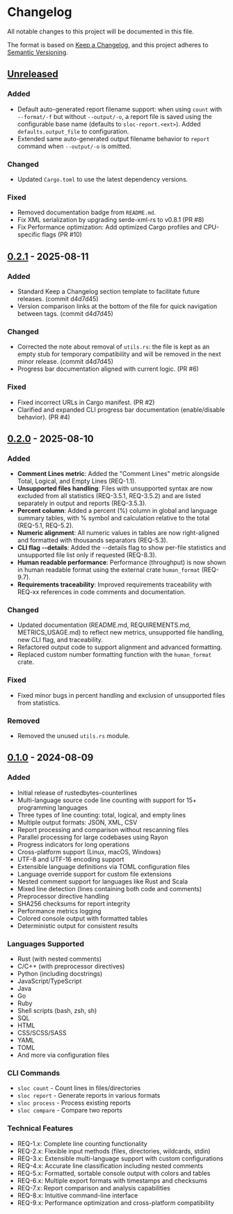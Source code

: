 # Changelog

All notable changes to this project will be documented in this file.

<!-- markdownlint-disable MD024 -->

The format is based on [Keep a Changelog](https://keepachangelog.com/en/1.0.0/),
and this project adheres to [Semantic Versioning](https://semver.org/spec/v2.0.0.html).

## [Unreleased]

### Added

- Default auto-generated report filename support: when using `count` with `--format/-f` but without `--output/-o`, a report file is saved using the configurable base name (defaults to `sloc-report.<ext>`). Added `defaults.output_file` to configuration.
- Extended same auto-generated output filename behavior to `report` command when `--output/-o` is omitted.

### Changed

- Updated `Cargo.toml` to use the latest dependency versions.

### Fixed

- Removed documentation badge from `README.md`.
- Fix XML serialization by upgrading serde-xml-rs to v0.8.1 (PR #8)
- Fix Performance optimization: Add optimized Cargo profiles and CPU-specific flags (PR #10)

## [0.2.1] - 2025-08-11

### Added

- Standard Keep a Changelog section template to facilitate future releases. (commit d4d7d45)
- Version comparison links at the bottom of the file for quick navigation between tags. (commit d4d7d45)

### Changed

- Corrected the note about removal of `utils.rs`: the file is kept as an empty stub for temporary compatibility and will be removed in the next minor release. (commit d4d7d45)
- Progress bar documentation aligned with current logic. (PR #6)

### Fixed

- Fixed incorrect URLs in Cargo manifest. (PR #2)
- Clarified and expanded CLI progress bar documentation (enable/disable behavior). (PR #4)

## [0.2.0] - 2025-08-10

### Added

- **Comment Lines metric**: Added the "Comment Lines" metric alongside Total, Logical, and Empty Lines (REQ-1.1).
- **Unsupported files handling**: Files with unsupported syntax are now excluded from all statistics (REQ-3.5.1, REQ-3.5.2) and are listed separately in output and reports (REQ-3.5.3).
- **Percent column**: Added a percent (%) column in global and language summary tables, with % symbol and calculation relative to the total (REQ-5.1, REQ-5.2).
- **Numeric alignment**: All numeric values in tables are now right-aligned and formatted with thousands separators (REQ-5.3).
- **CLI flag --details**: Added the --details flag to show per-file statistics and unsupported file list only if requested (REQ-8.3).
- **Human readable performance**: Performance (throughput) is now shown in human readable format using the external crate `human_format` (REQ-9.7).
- **Requirements traceability**: Improved requirements traceability with REQ-xx references in code comments and documentation.

### Changed

- Updated documentation (README.md, REQUIREMENTS.md, METRICS_USAGE.md) to reflect new metrics, unsupported file handling, new CLI flag, and traceability.
- Refactored output code to support alignment and advanced formatting.
- Replaced custom number formatting function with the `human_format` crate.

### Fixed

- Fixed minor bugs in percent handling and exclusion of unsupported files from statistics.

### Removed

- Removed the unused `utils.rs` module.

## [0.1.0] - 2024-08-09

### Added

- Initial release of rustedbytes-counterlines
- Multi-language source code line counting with support for 15+ programming languages
- Three types of line counting: total, logical, and empty lines
- Multiple output formats: JSON, XML, CSV
- Report processing and comparison without rescanning files
- Parallel processing for large codebases using Rayon
- Progress indicators for long operations
- Cross-platform support (Linux, macOS, Windows)
- UTF-8 and UTF-16 encoding support
- Extensible language definitions via TOML configuration files
- Language override support for custom file extensions
- Nested comment support for languages like Rust and Scala
- Mixed line detection (lines containing both code and comments)
- Preprocessor directive handling
- SHA256 checksums for report integrity
- Performance metrics logging
- Colored console output with formatted tables
- Deterministic output for consistent results

### Languages Supported

- Rust (with nested comments)
- C/C++ (with preprocessor directives)
- Python (including docstrings)
- JavaScript/TypeScript
- Java
- Go
- Ruby
- Shell scripts (bash, zsh, sh)
- SQL
- HTML
- CSS/SCSS/SASS
- YAML
- TOML
- And more via configuration files

### CLI Commands

- `sloc count` - Count lines in files/directories
- `sloc report` - Generate reports in various formats
- `sloc process` - Process existing reports
- `sloc compare` - Compare two reports

### Technical Features

- REQ-1.x: Complete line counting functionality
- REQ-2.x: Flexible input methods (files, directories, wildcards, stdin)
- REQ-3.x: Extensible multi-language support with custom configurations
- REQ-4.x: Accurate line classification including nested comments
- REQ-5.x: Formatted, sortable console output with colors and tables
- REQ-6.x: Multiple export formats with timestamps and checksums
- REQ-7.x: Report comparison and analysis capabilities
- REQ-8.x: Intuitive command-line interface
- REQ-9.x: Performance optimization and cross-platform compatibility

<!-- Version comparison links -->
[Unreleased]: https://github.com/daniele-olmisani/rustedbytes-counterlines/compare/v0.2.1...HEAD
[0.2.1]: https://github.com/daniele-olmisani/rustedbytes-counterlines/compare/v0.2.0...v0.2.1
[0.2.0]: https://github.com/daniele-olmisani/rustedbytes-counterlines/compare/v0.1.0...v0.2.0
[0.1.0]: https://github.com/daniele-olmisani/rustedbytes-counterlines/releases/tag/v0.1.0
